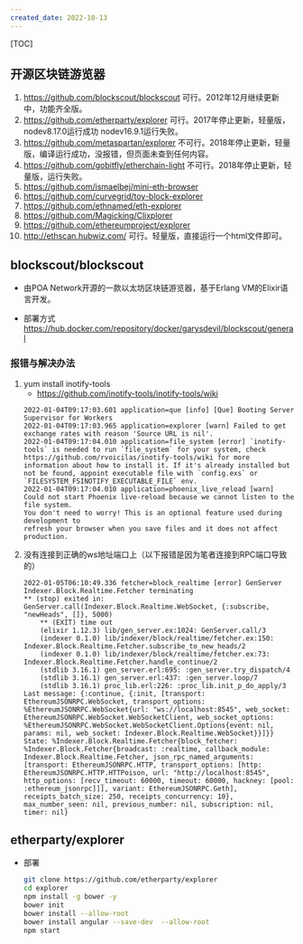 ```yaml
---
created_date: 2022-10-13
---
```


[TOC]

## 开源区块链游览器

01. https://github.com/blockscout/blockscout 可行。2012年12月继续更新中，功能齐全版。
02. https://github.com/etherparty/explorer 可行。2017年停止更新，轻量版，nodev8.17.0运行成功 nodev16.9.1运行失败。
03. https://github.com/metaspartan/explorer 不可行。2018年停止更新，轻量版，编译运行成功，没报错，但页面未查到任何内容。
04. https://github.com/gobitfly/etherchain-light 不可行。2018年停止更新，轻量版，运行失败。
05. https://github.com/ismaelbej/mini-eth-browser
06. https://github.com/curvegrid/toy-block-explorer
07. https://github.com/ethnamed/eth-explorer
08. https://github.com/Magicking/Clixplorer
09. https://github.com/ethereumproject/explorer
10. http://ethscan.hubwiz.com/ 可行。轻量版，直接运行一个html文件即可。

## blockscout/blockscout

- 由POA Network开源的一款以太坊区块链游览器，基于Erlang VM的Elixir语言开发。

- 部署方式 https://hub.docker.com/repository/docker/garysdevil/blockscout/general

### 报错与解决办法

1. yum install inotify-tools
   - https://github.com/inotify-tools/inotify-tools/wiki
   ```log
   2022-01-04T09:17:03.601 application=que [info] [Que] Booting Server Supervisor for Workers
   2022-01-04T09:17:03.965 application=explorer [warn] Failed to get exchange rates with reason 'Source URL is nil'.
   2022-01-04T09:17:04.010 application=file_system [error] `inotify-tools` is needed to run `file_system` for your system, check https://github.com/rvoicilas/inotify-tools/wiki for more information about how to install it. If it's already installed but not be found, appoint executable file with `config.exs` or `FILESYSTEM_FSINOTIFY_EXECUTABLE_FILE` env.
   2022-01-04T09:17:04.010 application=phoenix_live_reload [warn] Could not start Phoenix live-reload because we cannot listen to the file system.
   You don't need to worry! This is an optional feature used during development to
   refresh your browser when you save files and it does not affect production.
   ```
2. 没有连接到正确的ws地址端口上（以下报错是因为笔者连接到RPC端口导致的）
   ```log
   2022-01-05T06:10:49.336 fetcher=block_realtime [error] GenServer Indexer.Block.Realtime.Fetcher terminating
   ** (stop) exited in: GenServer.call(Indexer.Block.Realtime.WebSocket, {:subscribe, "newHeads", []}, 5000)
       ** (EXIT) time out
       (elixir 1.12.3) lib/gen_server.ex:1024: GenServer.call/3
       (indexer 0.1.0) lib/indexer/block/realtime/fetcher.ex:150: Indexer.Block.Realtime.Fetcher.subscribe_to_new_heads/2
       (indexer 0.1.0) lib/indexer/block/realtime/fetcher.ex:73: Indexer.Block.Realtime.Fetcher.handle_continue/2
       (stdlib 3.16.1) gen_server.erl:695: :gen_server.try_dispatch/4
       (stdlib 3.16.1) gen_server.erl:437: :gen_server.loop/7
       (stdlib 3.16.1) proc_lib.erl:226: :proc_lib.init_p_do_apply/3
   Last message: {:continue, {:init, [transport: EthereumJSONRPC.WebSocket, transport_options: %EthereumJSONRPC.WebSocket{url: "ws://localhost:8545", web_socket: EthereumJSONRPC.WebSocket.WebSocketClient, web_socket_options: %EthereumJSONRPC.WebSocket.WebSocketClient.Options{event: nil, params: nil, web_socket: Indexer.Block.Realtime.WebSocket}}]}}
   State: %Indexer.Block.Realtime.Fetcher{block_fetcher: %Indexer.Block.Fetcher{broadcast: :realtime, callback_module: Indexer.Block.Realtime.Fetcher, json_rpc_named_arguments: [transport: EthereumJSONRPC.HTTP, transport_options: [http: EthereumJSONRPC.HTTP.HTTPoison, url: "http://localhost:8545", http_options: [recv_timeout: 60000, timeout: 60000, hackney: [pool: :ethereum_jsonrpc]]], variant: EthereumJSONRPC.Geth], receipts_batch_size: 250, receipts_concurrency: 10}, max_number_seen: nil, previous_number: nil, subscription: nil, timer: nil}
   ```

## etherparty/explorer

- 部署
  ```bash
  git clone https://github.com/etherparty/explorer 
  cd explorer 
  npm install -g bower -y 
  bower init
  bower install --allow-root
  bower install angular --save-dev  --allow-root
  npm start
  ```
